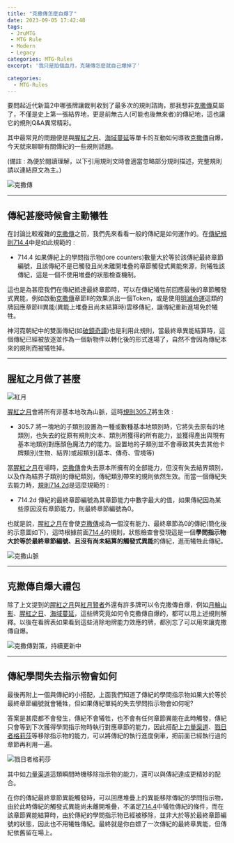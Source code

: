 ```yaml
---
title: "克撒傳怎麼自爆了"
date: 2023-09-05 17:42:48
tags: 
 - JruMTG
 - MTG Rule
 - Modern
 - Legacy
categories: MTG-Rules
excerpt: '我只是拍個血月，克薩傳怎麼就自己爆掉了'

categories:
  - MTG-Rules
---
```


要問起近代新篇2中哪張牌讓裁判收到了最多次的規則諮詢，那我想非[克撒傳](https://scryfall.com/card/mh2/259/zht/%E5%85%8B%E6%92%92%E5%82%B3)莫屬了，不僅是史上第一張結界地，更是前無古人(可能也後無來者)的傳紀地，這也讓它的規則Q&A異常精彩。

其中最常見的問題便是與[腥紅之月](https://scryfall.com/card/2xm/118/blood-moon)、[海域蔓延](https://scryfall.com/card/zen/70/spreading-seas)等單卡的互動如何導致[克撒傳](https://scryfall.com/card/mh2/259/zht/%E5%85%8B%E6%92%92%E5%82%B3)自爆，今天就來聊聊有關傳紀的一些規則話題。

(備註 : 為便於閱讀理解，以下引用規則文時會適當忽略部分規則描述，完整規則請以連結原文為主。)

![克撒傳](https://cards.scryfall.io/large/front/0/7/076eeade-0788-4c93-9770-d9c566bda730.jpg?1646280424)

---

## 傳紀甚麼時候會主動犧牲

在討論比較複雜的[克撒傳](https://scryfall.com/card/mh2/259/zht/%E5%85%8B%E6%92%92%E5%82%B3)之前，我們先來看看一般的傳紀是如何運作的。在[傳紀規則714.4](https://mtg.fandom.com/wiki/Saga)中是如此規範的 : 

- 714.4
如果傳紀上的學問指示物(lore counters)數量大於等於該傳紀最終章節編號，且該傳紀不是已觸發且尚未離開堆疊的章節觸發式異能來源，則犧牲該傳紀，這是一個不使用堆疊的狀態檢查機制。

這也是為甚麼我們在傳紀抵達最終章節時，可以在傳紀犧牲前回應最後的章節觸發式異能，例如啟動[克撒傳](https://scryfall.com/card/mh2/259/zht/%E5%85%8B%E6%92%92%E5%82%B3)章節II的效果派出一個Token，或是使用[明滅命運](https://scryfall.com/card/thb/16/zht/%E6%98%8E%E6%BB%85%E5%91%BD%E9%81%8B)這類的牌回應章節III異能(異能上堆疊且尚未結算時)雲移傳紀，讓傳紀重新進場免於犧牲。

神河霓朝紀中的雙面傳紀(如[破鏡奇譚](https://scryfall.com/card/neo/141/fable-of-the-mirror-breaker-reflection-of-kiki-jiki))也是利用此規則，當最終章異能結算時，這個傳紀已經被放逐並作為一個新物件以轉化後的形式進場了，自然不會因為傳紀本來的規則而被犧牲掉。

---

## 腥紅之月做了甚麼

![紅月](https://i.imgur.com/ktdCln2.jpg)

[腥紅之月](https://scryfall.com/card/2xm/118/blood-moon)會將所有非基本地改為山脈，這時[規則305.7](https://mtg.fandom.com/wiki/Land)將生效 : 

- 305.7
將一塊地的子類別設置為一種或數種基本地類別時，它將失去原有的地類別，也失去的從原有規則文本、類別所獲得的所有能力，並獲得產出與現有基本地類別對應顏色魔法力的能力。設置地的子類別並不會導致其失去其他卡牌類別(生物、結界)或超類別(基本、傳奇、雪境等)

當[腥紅之月](https://scryfall.com/card/2xm/118/blood-moon)在場時，[克撒傳](https://scryfall.com/card/mh2/259/zht/%E5%85%8B%E6%92%92%E5%82%B3)會失去原本所擁有的全部能力，但沒有失去結界類別，以及作為結界子類別的傳紀類別，傳紀類別帶來的規則依然生效。而當一個傳紀失去能力時，[規則714.2d](https://mtg.fandom.com/wiki/Saga)是這麼規範的 : 

- 714.2d
傳紀的最終章節編號為其章節能力中數字最大的值，如果傳紀因為某些原因沒有章節能力，則最終章節編號為0。

也就是說，[腥紅之月](https://scryfall.com/card/2xm/118/blood-moon)在會使[克撒傳](https://scryfall.com/card/mh2/259/zht/%E5%85%8B%E6%92%92%E5%82%B3)成為一個沒有能力、最終章節為0的傳紀(簡化後的示意圖如下)，這時根據前面[714.4](https://mtg.fandom.com/wiki/Saga)的規則，狀態檢查會發現這是一個**學問指示物大於等於最終章節編號、且沒有尚未結算的觸發式異能**的傳紀，進而犧牲此傳紀。

![克撒山脈](https://i.imgur.com/zl1qSzR.png)

---

## 克撒傳自爆大禮包

除了上文提到的[腥紅之月](https://scryfall.com/card/2xm/118/blood-moon)與[紅月賢者](https://scryfall.com/card/tsr/175/magus-of-the-moon)外還有許多牌可以令克撒傳自爆，例如[月輪山影](https://scryfall.com/card/m19/128/alpine-moon)、[腥紅之日](https://scryfall.com/card/rix/92/blood-sun)、[海域蔓延](https://scryfall.com/card/zen/70/spreading-seas)，這些牌究竟如何令克撒傳自爆的，都可以用上述規則解釋。以後在看牌表如果看到這些消除地牌能力效應的牌，都別忘了可以用來讓克撒傳自爆。

![克撒傳對策，持續更新中](https://i.imgur.com/gUlLwPV.jpg)

---

## 傳紀學問失去指示物會如何

最後再附上一個與傳紀的小搭配，上面我們知道了傳紀的學問指示物如果大於等於最終章節編號就會犧牲，但如果傳紀單純的失去學問指示物會如何呢? 

答案是甚麼都不會發生，傳紀不會犧牲，也不會有任何章節異能在此時觸發，傳紀只會等到下次獲得學問指示物時執行對應章節的能力，因此搭配上[力量渠道](https://scryfall.com/card/ncc/376/power-conduit)、[戮日者格莉莎](https://scryfall.com/card/one/202/glissa-sunslayer)等移除指示物的能力，可以將傳紀的執行進度倒車，把前面已經執行過的章節再利用一遍。

![戮日者格莉莎](https://i.imgur.com/qAuPqq6.jpg)

其中如[力量渠道](https://scryfall.com/card/ncc/376/power-conduit)這類瞬間時機移除指示物的能力，還可以與傳紀達成更精妙的配合。

在你的傳紀最終章節異能觸發時，可以回應堆疊上的異能移除傳紀的學問指示物，由於此時傳紀的觸發式異能尚未離開堆疊，不滿足[714.4](https://mtg.fandom.com/wiki/Saga)中犧牲傳紀的條件，而在該章節異能結算時，由於傳紀的學問指示物已經被移除，並非大於等於最終章節編號的狀態，因此也不用犧牲傳紀。最終就是你白嫖了一次傳紀的最終章異能，但傳紀依舊留在場上。